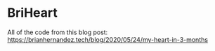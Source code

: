 # BriHeart

All of the code from this blog post: https://brianhernandez.tech/blog/2020/05/24/my-heart-in-3-months
